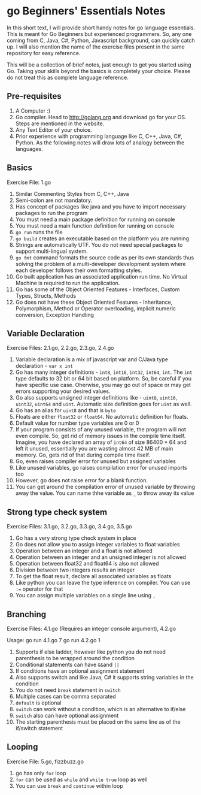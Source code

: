 # go Beginners' Essentials Notes

In this short text, I will provide short handy notes for go language essentials. This is meant for Go Beginners but experienced programmers. So, any one coming from C, Java, C#, Python, Javascript background, can quickly catch up. I will also mention the name of the exercise files present in the same repository for easy reference.

This will be a collection of brief notes, just enough to get you started using Go. Taking your skills beyond the basics is completely your choice. Please do not treat this as complete language reference.

## Pre-requisites
1. A Computer :)
1. Go compiler. Head to http://golang.org and download go for your OS. Steps are mentioned in the website.
1. Any Text Editor of your choice.
1. Prior experience with programming language like C, C++, Java, C#, Python. As the following notes will draw lots of analogy between the languages.

## Basics
Exercise File: 1.go

1. Similar Commenting Styles from C, C++, Java
1. Semi-colon are not mandatory.
1. Has concept of packages like java and you have to import necessary packages to run the program
1. You must need a main package definition for running on console
1. You must need a main function definition for running on console
1. `go run` runs the file
1. `go build` creates an executable based on the platform you are running
1. Strings are automatically UTF. You do not need special packages to support multi-lingual system.
1. `go fmt` command formats the source code as per its own standards thus solving the problem of a multi-developer development system where each developer follows their own formatting styles.
1. Go built application has an associated application run time. No Virtual Machine is required to run the application.
1. Go has some of the Object Oriented Features - Interfaces, Custom Types, Structs, Methods
1. Go does not have these Object Oriented Features - Inheritance, Polymorphism, Method or Operator overloading, implicit numeric conversion, Exception Handling

## Variable Declaration

Exercise Files: 2.1.go, 2.2.go, 2.3.go, 2.4.go

1. Variable declaration is a mix of javascript var and C/Java type declaration - `var x int` 
1. Go has many integer definitions - `int8`, `int16`, `int32`, `int64`, `int`. The `int` type defaults to 32 bit or 64 bit based on platform. So, be careful if you have specific use case. Oherwise, you may go out of space or may get errors supporting your desired values.
1. Go also supports unsigned integer definitions like - `uint8`, `uint16`, `uint32`, `uint64` and `uint`. Automatic size definition goes for `uint` as well.
1. Go has an alias for `uint8` and that is `byte`
1. Floats are either `float32` or `float64`. No automatic definition for floats.
1. Default value for number type variables are 0 or 0
1. If your program consists of any unused variable, the program will not even compile. So, get rid of memory issues in the compile time itself. Imagine, you have declared an array of `int64` of size 86400 * 64 and left it unused, essentially you are wasting almost 42 MB of main memory. Go, gets rid of that during compile time itself.
1. Go, even raises compiler error for unused but assigned variables
1. Like unused variables, go raises compilation error for unused imports too
1. However, go does not raise error for a blank function.
1. You can get around the compilation error of unused variable by throwing away the value. You can name thhe variable as `_` to throw away its value

## Strong type check system

Exercise Files: 3.1.go, 3.2.go, 3.3.go, 3.4.go, 3.5.go

1. Go has a very strong type check system in place
1. Go does not allow you to assign integer variables to float variables
1. Operation between an integer and a float is not allowed
1. Operation between an integer and an unsigned integer is not allowed
1. Operation between float32 and float64 is also not allowed
1. Division between two integers results an integer
1. To get the float result, declare all associated variables as floats
1. Like python you can leave the type inference on compiler. You can use `:=` operator for that
1. You can assign multiple variables on a single line using `,`

## Branching

Exercise Files: 4.1.go (Requires an integer console argument), 4.2.go

Usage: go run 4.1.go 7
       go run 4.2.go 1

1. Supports if else ladder, however like python you do not need parenthesis to be wrapped around the condition
1. Conditional statements can have `&&`and `||`
1. If conditions have an optional assignment statement 
1. Also supports switch and like Java, C# it supports string variables in the condition
1. You do not need `break` statement in `switch`
1. Multiple cases can be comma separated
1. `default` is optional
1. `switch` can work without a condition, which is an alternative to if/else
1. `switch` also can have optional assignment
1. The starting parenthesis must be placed on the same line as of the if/switch statement

## Looping

Exercise File: 5.go, fizzbuzz.go

1. go has only `for` loop
2. `for` can be used as `while` and `while true` loop as well
1. You can use `break` and `continue` within loop
